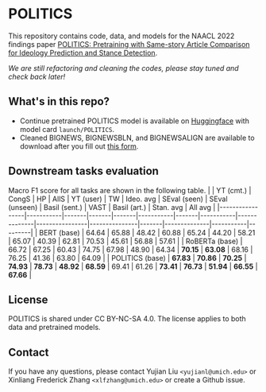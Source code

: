 # POLITICS
This repository contains code, data, and models for the NAACL 2022 findings paper [POLITICS: Pretraining with Same-story Article Comparison for Ideology Prediction and Stance Detection](https://arxiv.org/pdf/2205.00619.pdf).

<i>We are still refactoring and cleaning the codes, please stay tuned and check back later!</i>

## What's in this repo?
- Continue pretrained POLITICS model is available on [Huggingface](https://huggingface.co/launch/POLITICS) with model card ```launch/POLITICS```.
- Cleaned BIGNEWS, BIGNEWSBLN, and BIGNEWSALIGN are available to download after you fill out [this form](https://forms.gle/uBMoMMoySyV6HcJz5).

## Downstream tasks evaluation

Macro F1 score for all tasks are shown in the following table.
|                 | YT (cmt.) | CongS | HP    | AllS  | YT (user) | TW    | Ideo. avg | SEval (seen) | SEval (unseen) | Basil (sent.) | VAST  | Basil (art.) | Stan. avg | All avg |
|-----------------|-----------|-------|-------|-------|-----------|-------|-----------|--------------|----------------|---------------|-------|--------------|-----------|---------|
| BERT (base)     | 64.64     | 65.88 | 48.42 | 60.88 | 65.24     | 44.20 | 58.21     | 65.07        | 40.39          | 62.81         | 70.53 | 45.61        | 56.88     | 57.61   |
| RoBERTa (base)  | 66.72     | 67.25 | 60.43 | 74.75 | 67.98     | 48.90 | 64.34     | **70.15**        | **63.08**          | 68.16         | 76.25 | 41.36        | 63.80     | 64.09   |
| POLITICS (base) | **67.83**     | **70.86** | **70.25** | **74.93** | **78.73**     | **48.92** | **68.59**     | 69.41        | 61.26          | **73.41**         | **76.73** | **51.94**        | **66.55**     | **67.66**   |


## License
POLITICS is shared under CC BY-NC-SA 4.0. The license applies to both data and pretrained models.

## Contact
If you have any questions, please contact Yujian Liu ```<yujianl@umich.edu>``` or Xinliang Frederick Zhang ```<xlfzhang@umich.edu>``` or create a Github issue.
